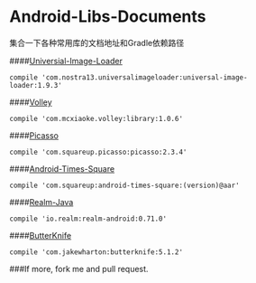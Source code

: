 Android-Libs-Documents
======================
集合一下各种常用库的文档地址和Gradle依赖路径

####[Universial-Image-Loader](https://github.com/nostra13/Android-Universal-Image-Loader)
```
compile 'com.nostra13.universalimageloader:universal-image-loader:1.9.3'
```

####[Volley](https://github.com/mcxiaoke/android-volley)
```
compile 'com.mcxiaoke.volley:library:1.0.6'
```

####[Picasso](http://square.github.io/picasso/)
```
compile 'com.squareup.picasso:picasso:2.3.4'
```

####[Android-Times-Square](https://github.com/square/android-times-square)
```
compile 'com.squareup:android-times-square:(version)@aar'
```

####[Realm-Java](http://realm.io/docs/java)
```
compile 'io.realm:realm-android:0.71.0'
```

####[ButterKnife](http://jakewharton.github.io/butterknife/)
```
compile 'com.jakewharton:butterknife:5.1.2'
```

###If more, fork me and pull request.
